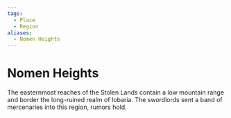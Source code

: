 ```yaml
---
tags:
  - Place
  - Region
aliases:
  - Nomen Heights
---
```

# Nomen Heights
The easternmost reaches of the Stolen Lands contain a low mountain range and border the long-ruined realm of Iobaria. The swordlords sent a band of mercenaries into this region, rumors hold.
